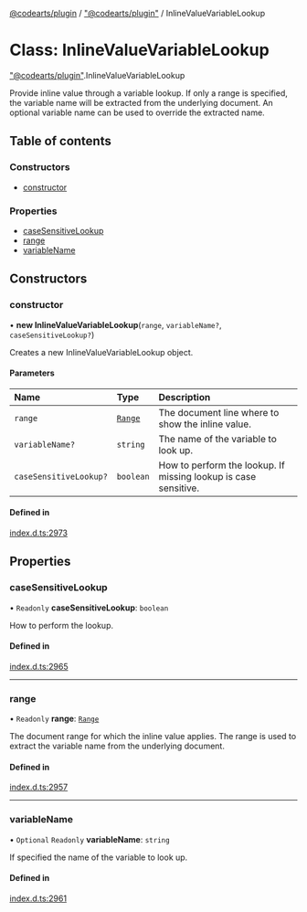 [@codearts/plugin](../README.md) / ["@codearts/plugin"](../modules/_codearts_plugin_.md) / InlineValueVariableLookup

# Class: InlineValueVariableLookup

["@codearts/plugin"](../modules/_codearts_plugin_.md).InlineValueVariableLookup

Provide inline value through a variable lookup.
If only a range is specified, the variable name will be extracted from the underlying document.
An optional variable name can be used to override the extracted name.

## Table of contents

### Constructors

- [constructor](codearts_plugin_.InlineValueVariableLookup.md#constructor)

### Properties

- [caseSensitiveLookup](codearts_plugin_.InlineValueVariableLookup.md#casesensitivelookup)
- [range](codearts_plugin_.InlineValueVariableLookup.md#range)
- [variableName](codearts_plugin_.InlineValueVariableLookup.md#variablename)

## Constructors

### constructor

• **new InlineValueVariableLookup**(`range`, `variableName?`, `caseSensitiveLookup?`)

Creates a new InlineValueVariableLookup object.

#### Parameters

| Name | Type | Description |
| :------ | :------ | :------ |
| `range` | [`Range`](codearts_plugin_.Range.md) | The document line where to show the inline value. |
| `variableName?` | `string` | The name of the variable to look up. |
| `caseSensitiveLookup?` | `boolean` | How to perform the lookup. If missing lookup is case sensitive. |

#### Defined in

[index.d.ts:2973](https://github.com/huaweicloud/cloudide-plugin-api/blob/a055dd0/index.d.ts#L2973)

## Properties

### caseSensitiveLookup

• `Readonly` **caseSensitiveLookup**: `boolean`

How to perform the lookup.

#### Defined in

[index.d.ts:2965](https://github.com/huaweicloud/cloudide-plugin-api/blob/a055dd0/index.d.ts#L2965)

___

### range

• `Readonly` **range**: [`Range`](codearts_plugin_.Range.md)

The document range for which the inline value applies.
The range is used to extract the variable name from the underlying document.

#### Defined in

[index.d.ts:2957](https://github.com/huaweicloud/cloudide-plugin-api/blob/a055dd0/index.d.ts#L2957)

___

### variableName

• `Optional` `Readonly` **variableName**: `string`

If specified the name of the variable to look up.

#### Defined in

[index.d.ts:2961](https://github.com/huaweicloud/cloudide-plugin-api/blob/a055dd0/index.d.ts#L2961)
